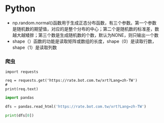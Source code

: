 

# Python

- np.random.normal()函数用于生成正态分布函数，有三个参数。第一个参数是随机数的期望值，对应的是整个分布的中心；第二个是随机数的标准差，数越大越矮胖；第三个数是生成随机数的个数，默认为NONE，则只输出一个数
- shape（）函数的功能是读取矩阵或数组的长度，shape（0）是读取行数，shape（1）是读取列数


### 爬虫

```ptthon
import requests

req = requests.get('https://rate.bot.com.tw/xrt?Lang=zh-TW')
#
print(req.text)
```





```python
import pandas

dfs = pandas.read_html('https://rate.bot.com.tw/xrt?Lang=zh-TW')

print(dfs[0])
```

